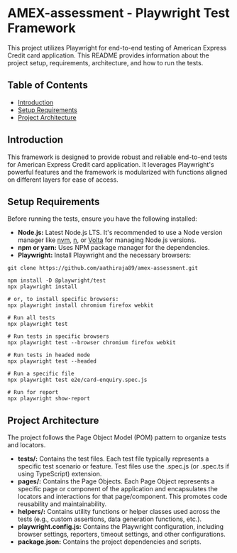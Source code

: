 # AMEX-assessment - Playwright Test Framework

This project utilizes Playwright for end-to-end testing of American Express Credit card application.  This README provides information about the project setup, requirements, architecture, and how to run the tests.

## Table of Contents

- [Introduction](#introduction)
- [Setup Requirements](#setup-requirements)
- [Project Architecture](#project-architecture)

## Introduction

This framework is designed to provide robust and reliable end-to-end tests for American Express Credit card application. It leverages Playwright's powerful features and the framework is modularized with functions aligned on different layers for ease of access.

## Setup Requirements

Before running the tests, ensure you have the following installed:

- **Node.js:** Latest Node.js LTS.  It's recommended to use a Node version manager like [nvm](https://github.com/nvm-sh/nvm), [n](https://github.com/tj/n), or [Volta](https://volta.sh/) for managing Node.js versions.
- **npm or yarn:** Uses NPM package manager for the dependencies.
- **Playwright:** Install Playwright and the necessary browsers:

```shell
git clone https://github.com/aathiraja89/amex-assessment.git

npm install -D @playwright/test
npx playwright install

# or, to install specific browsers:
npx playwright install chromium firefox webkit

# Run all tests
npx playwright test

# Run tests in specific browsers
npx playwright test --browser chromium firefox webkit

# Run tests in headed mode
npx playwright test --headed

# Run a specific file
npx playwright test e2e/card-enquiry.spec.js

# Run for report
npx playwright show-report
```
## Project Architecture
The project follows the Page Object Model (POM) pattern to organize tests and locators.

- **tests/:** Contains the test files. Each test file typically represents a specific test scenario or feature. Test files use the .spec.js (or .spec.ts if using TypeScript) extension.
- **pages/:** Contains the Page Objects. Each Page Object represents a specific page or component of the application and encapsulates the locators and interactions for that page/component. This promotes code reusability and maintainability.
- **helpers/:** Contains utility functions or helper classes used across the tests (e.g., custom assertions, data generation functions, etc.).
- **playwright.config.js:** Contains the Playwright configuration, including browser settings, reporters, timeout settings, and other configurations.
- **package.json:** Contains the project dependencies and scripts.

